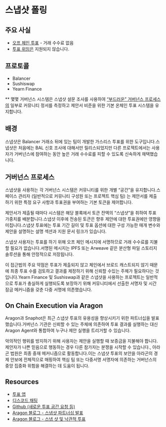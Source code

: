 # 스냅샷 폴링

## 주요 사실

- [오프 체인 투표](../../governance-concept/On%20Chain%20vs.%20Off%20Chain%20Voting/readme.md) - 거래 수수료 없음
- [투표 위임은](../../governance-concept/Vote%20Delegation/readme.md) 지원되지 않습니다.

## 프로토콜

- Balancer
- Sushiswap
- Yearn Finance

** 몇몇 거버넌스 시스템은 스냅샷 설문 조사를 사용하여 [“부드러운” 거버넌스 프로세스의](https://tally.document360.io/docs/en/procedural-soft-governance) 일부로 커뮤니티 정서를 측정하고 제안서 비준을 위한 기본 온체인 투표 시스템을 유지합니다.

## 배경

스냅샷은 Balancer 거래소 뒤에 있는 팀이 개발한 가스리스 투표를 위한 도구입니다.스냅샷은 처음에는 BAL 신호 조사에 대해서만 릴리스되었지만 다른 프로젝트에서는 사용자가 거버넌스에 참여하는 동안 높은 거래 수수료를 피할 수 있도록 신속하게 채택했습니다.

## 거버넌스 프로세스

스냅샷을 사용하는 각 거버넌스 시스템은 커뮤니티를 위한 개별 “공간”을 유지합니다.스페이스 관리자 (일반적으로 커뮤니티 구성원 또는 프로젝트 핵심 팀) 는 제안서를 제출하기 위한 특정 요구 사항과 투표권을 부여하는 기본 토큰을 제어합니다.

제안서가 제출될 때마다 시스템은 해당 블록에서 토큰 잔액의 “스냅샷”을 취하여 투표 가중치를 배분합니다.스냅샷 이후에 전송된 토큰은 향후 제안에 대한 투표권에만 영향을 미칩니다.스냅샷 투표에는 투표 기간 길이 및 투표 옵션에 대한 구성 가능한 매개 변수와 제안을 설명하는 설명 섹션과 지원 문서 링크가 있습니다.

스냅샷 사용자는 투표를 하기 위해 오프 체인 메시지에 서명하므로 거래 수수료를 지불할 필요가 없습니다.서명된 메시지는 IPFS 또는 Arweave 같은 분산형 파일 스토리지 솔루션을 통해 안정적으로 저장됩니다.

이 접근법의 주요 약점은 투표가 제출되지 않고 체인에서 브로드 캐스트되지 않기 때문에 최종 투표 수를 검토하고 결과를 제정하기 위해 신뢰할 수있는 주체가 필요하다는 것입니다.Yearn Finance 및 Sushiswap과 같은 스냅샷을 사용하는 프로젝트는 일반적으로 투표가 충실하게 실행되도록 보장하기 위해 커뮤니티에서 선출한 서명자 및 시간 잠금 메커니즘을 갖춘 다중 서명에 의존했습니다.

## On Chain Execution via Aragon

Aragon과 Snaphot은 최근 스냅샷 투표의 유용성을 향상시키기 위한 파트너십을 발표했습니다.거버넌스 기관은 신뢰할 수 있는 주체에 의존하여 투표 결과를 실행하는 대신 Aragon Agent와 통합하여 누구나 제안 실행을 트리거할 수 있습니다.

악의적인 행위를 방지하기 위해 사용자는 제안을 실행할 때 보증금을 지불해야 합니다.제안자가 나쁜 믿음으로 행동하는 경우 다른 참가자는 분쟁을 시작할 수 있습니다., 아라곤 법원은 최종 중재 메커니즘으로 활동합니다.이는 스냅샷 투표의 보안을 아라곤의 경제 안보에 전체적으로 매핑하여 핵심 팀 또는 다중서명 서명자에 의존하는 거버넌스의 중앙 집중화 위험을 해결하는 데 도움이 됩니다.

## Resources

- [투표 앱](https://snapshot.page/#/)
- [디스코드 채팅](https://discord.com/channels/707079246388133940/728646188252921956)
- [Github (새로운 투표 공간 요청 등)](https://github.com/bonustrack/snapshot-spaces)
- [Aragon 블로그 - 스냅샷 파트너십 발표](https://aragon.org/blog/balancer-snapshot)
- [Aragon 블로그 - 스냅 샷 및 낙관적 투표](https://aragon.org/blog/snapshot)
